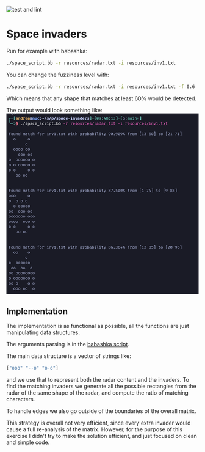 ![test and lint](https://github.com/AndreaCrotti/space-invaders/actions/workflows/test.yml/badge.svg)

# Space invaders

Run for example with babashka:

```sh
./space_script.bb -r resources/radar.txt -i resources/inv1.txt
```

You can change the fuzziness level with:

```sh
./space_script.bb -r resources/radar.txt -i resources/inv1.txt -f 0.6
```

Which means that any shape that matches at least 60% would be detected.

The output would look something like:
![space script screenshot](./screenshot.png)

## Implementation

The implementation is as functional as possible, all the functions are just manipulating data structures.

The arguments parsing is in the [babashka script](./space_script.bb).

The main data structure is a vector of strings like:

```clojure
["ooo" "--o" "o-o"]
```

and we use that to represent both the radar content and the invaders.
To find the matching invaders we generate all the possible rectangles from the radar of the same shape of the radar, and compute the ratio of matching characters.

To handle edges we also go outside of the boundaries of the overall matrix.

This strategy is overall not very efficient, since every extra invader would cause a full re-analysis of the matrix.
However, for the purpose of this exercise I didn't try to make the solution efficient, and just focused on clean and simple code.
